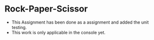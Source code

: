 # Rock-Paper-Scissor

- This Assignment has been done as a assignment and added the unit testing.
- This work is only applicable in the console yet.
